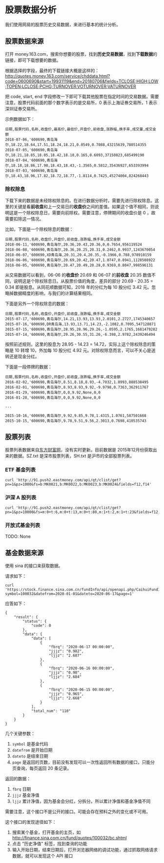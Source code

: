 # 股票数据分析

我们使用网易的股票历史交易数据，来进行基本的统计分析。

## 股票数据来源

打开 money.163.com，搜索你想要的股票，找到**历史交易数据**，找到**下载数据**的链接，即可下载想要的数据。

根据选择的字段，最终的下载链接大概是这样的：http://quotes.money.163.com/service/chddata.html?code=0600690&start=19931119&end=20180706&fields=TCLOSE;HIGH;LOW;TOPEN;LCLOSE;PCHG;TURNOVER;VOTURNOVER;VATURNOVER

把 code, start, end 字段修改一下即可下载其他股票在指定时间的交易数据。需要注意，股票代码前面的那个数字表示的是交易所，0 表示上海证券交易所，1 表示深圳证券交易所。

示例数据如下：

```csv
日期,股票代码,名称,收盘价,最高价,最低价,开盘价,前收盘,涨跌幅,换手率,成交量,成交金额
2018-07-06,'600690,青岛海尔,18.22,18.64,17.51,18.24,18.21,0.0549,0.7088,43215639,780514355
2018-07-05,'600690,青岛海尔,18.21,18.85,18.05,18.42,18.18,0.165,0.6093,37150823,685499190
2018-07-04,'600690,青岛海尔,18.18,18.86,17.98,18.43,18.43,-1.3565,0.5812,35436927,653393994
2018-07-03,'600690,青岛海尔,18.43,18.96,17.82,18.72,18.77,-1.8114,0.7425,45274004,824268443
```

### 除权除息

下载下来的数据是未经除权除息的。在进行数据分析时，需要先进行除权除息。这里的关键是看**前收盘**和上一交易日的**收盘价**之间的差值。如果这个值不相同，则说明这是一个除权除息日，需要向前除权。需要注意，停牌期间的收盘价是 0 ，故需要扣除这一情况。

比如，下面是一个除权除息的数据：

```csv
日期,股票代码,名称,收盘价,开盘价,前收盘,涨跌幅,换手率,成交金额
2018-06-11,'600690,青岛海尔,20.36,20.43,20.36,0,0.7654,956119524
2018-06-08,'600690,青岛海尔,20.36,20.25,20.31,0.2462,0.9937,1243670054
2018-06-07,'600690,XD青岛海,20.31,20.4,20.35,-0.1966,0.788,978910159
2018-06-06,'600690,青岛海尔,20.69,20.42,20.47,1.0747,0.8941,1128508922
2018-06-05,'600690,青岛海尔,20.47,20.49,20.28,0.9369,0.8047,998596131
```

从交易数据可以看到，06-06 的**收盘价** 20.69 和 06-07 的**前收盘** 20.35 数值不同，说明这是个除权除息日。从股票价值的角度，差异的部分 20.69 - 20.35 = 0.34 即是股息。从同花顺数据可知，2018 年的分红为每 10 股分红 3.42 元。忽略掉数据精度的影响，与我们的计算结果相同。

下面是另外一个除权除息的数据：

```csv
日期,股票代码,名称,收盘价,开盘价,前收盘,涨跌幅,换手率,成交金额
2015-07-17,'600690,青岛海尔,14.21,13.93,13.93,2.0101,2.2727,1745340657
2015-07-16,'600690,DR青岛海,13.93,13.71,14.23,-2.1082,0.7095,547128871
2015-07-15,'600690,青岛海尔,28.95,28.96,29.26,-1.0595,2.1765,1681479282
2015-07-14,'600690,青岛海尔,29.26,30.55,31.26,-6.398,2.9782,2439246494
```

按照前述规则，这里的股息为 28.95 - 14.23 = 14.72，实际上这个除权除息的策略是 10 转增 10，外加每 10 股分红 4.92 元。对除权除息而言，可以不关心是送转还是现金分红。

下面是一段停牌的数据：

```csv
日期,股票代码,名称,收盘价,开盘价,前收盘,涨跌幅,换手率,成交金额
2016-02-02,'600690,青岛海尔,8.51,8.18,8.93,-4.7032,1.8993,888538495
2016-02-01,'600690,青岛海尔,8.93,8.93,9.92,-9.9798,0.7363,362911767
2016-01-29,'600690,青岛海尔,0,0,9.92,None,0,0
2016-01-28,'600690,青岛海尔,0,0,9.92,None,0,0

...

2015-10-16,'600690,青岛海尔,9.92,9.85,9.78,1.4315,1.0761,587501668
2015-10-15,'600690,青岛海尔,9.78,9.51,9.56,2.3013,0.7698,410535743
```

## 股票列表

股票列表数据来自[东方财富网](http://quote.eastmoney.com/stocklist.html)，没有实时更新。目前数据是 2015年12月份获取出来的数据。SZ.txt 是深市股票列表，SH.txt 是沪市的全部股票列表。

### ETF 基金列表

```shell
curl 'http://91.push2.eastmoney.com/api/qt/clist/get?pn=1&pz=1000&fs=b:MK0021,b:MK0022,b:MK0023,b:MK0024&fields=f12,f14'
```

### 沪深 A 股列表

```shell
curl 'http://91.push2.eastmoney.com/api/qt/clist/get?pn=1&pz=10000&fs=m:0+t:6,m:0+t:13,m:0+t:80,m:1+t:2,m:1+t:23&fields=f12,f14'
```

### 开放式基金列表

TODO: None

## 基金数据来源

使用 sina 的接口来获取数据。

请求如下：

```shell
curl 'https://stock.finance.sina.com.cn/fundInfo/api/openapi.php/CaihuiFundInfoService.getNav?symbol=100032&datefrom=2020-01-01&dateto=2020-06-17&page=1'
```

应答如下：

```shell
{
    "result": {
        "status": {
            "code": 0
        },
        "data": {
            "data": [
                {
                    "fbrq": "2020-06-17 00:00:00",
                    "jjjz": "0.982",
                    "ljjz": "2.687"
                },
                {
                    "fbrq": "2020-06-16 00:00:00",
                    "jjjz": "0.98",
                    "ljjz": "2.684"
                },
                {
                    "fbrq": "2020-06-15 00:00:00",
                    "jjjz": "0.965",
                    "ljjz": "2.668"
                }
            ],
            "total_num": "110"
        }
    }
}
```

几个关键参数：

1. `symbol` 是基金代码
2. `datefrom` 是开始日期
3. `dateto` 是结束日期
4. `page` 是返回的页数，目前没有发现可以一次性返回所有数据的接口，只能分页查询，每页返回 20 条记录。

返回的数据：

1. `fbrq` 日期
2. `jjjz` 基金净值
3. `ljjz` 累计净值，因为基金会分红，分拆分。所以累计净值和基金净值不同

需要注意，这个接口不是公开的接口。可能会存在预料之外的变化或不可用。

这个接口的发现途径如下：

1. 搜索某个基金，打开基金的主页，如 http://finance.sina.com.cn/fund/quotes/100032/bc.shtml
2. 点击 "历史净值" 标签，找到查询的功能
3. 输入开始日期，结束日期后，打开浏览器网络的调试功能，通过抓取网络请求数据，就可以发现这个 API 接口

